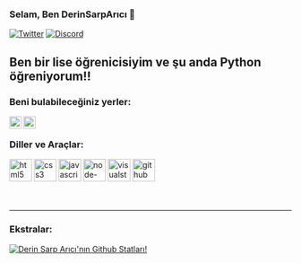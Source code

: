 ### Selam, Ben DerinSarpArıcı 👋

[![Twitter](https://img.shields.io/twitter/follow/DerinSarpArici?color=Green&label=Twitter&style=for-the-badge)](https://twitter.com/DerinSarpArici)
[![Discord](https://img.shields.io/discord/740745132718030849?color=green&label=Discord&logoColor=Green&style=for-the-badge)](https://discord.gg/GZjUREyf3N)

## Ben bir lise öğrenicisiyim ve şu anda Python öğreniyorum!!


### Beni bulabileceğiniz yerler:

[<img align="left" alt="DSA | Reddit" width="22px" src="https://cdn.jsdelivr.net/npm/simple-icons@v3/icons/twitter.svg" />][twitter]
[<img align="left" alt="DSA | Discord" width="22px" src="https://cdn.jsdelivr.net/npm/simple-icons@v3/icons/discord.svg" />][discord]

<br />

### Diller ve Araçlar:
[<img src='https://cdn.jsdelivr.net/npm/simple-icons@3.0.1/icons/html5.svg' alt='html5' height='40'>](https://github.com/DerinSarpArici)
[<img src='https://cdn.jsdelivr.net/npm/simple-icons@3.0.1/icons/css3.svg' alt='css3' height='40'>](https://github.com/DerinSarpArici)   [<img src='https://cdn.jsdelivr.net/npm/simple-icons@3.0.1/icons/javascript.svg' alt='javascript' height='40'>](https://github.com/DerinSarpArici)  [<img src='https://cdn.jsdelivr.net/npm/simple-icons@3.0.1/icons/node-dot-js.svg' alt='node-dot-js' height='40'>](https://github.com/DerinSarpArici)  [<img src='https://cdn.jsdelivr.net/npm/simple-icons@3.0.1/icons/visualstudiocode.svg' alt='visualstudiocode' height='40'>](https://github.com/DerinSarpArici) [<img src='https://cdn.jsdelivr.net/npm/simple-icons@3.0.1/icons/github.svg' alt='github' height='40'>](https://github.com/DerinSarpArici)  
<br />
<br />

---

[twitter]: https://twitter.com/DerinSarpArici
[discord]: https://discord.gg/GZjUREyf3N

### Ekstralar:
[![Derin Sarp Arıcı'nın Github Statları!](https://github-readme-stats.vercel.app/api?username=derinsarparici)](http://www.derinsarparici.tk)
